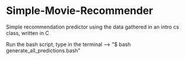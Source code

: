 # Simple-Movie-Recommender
Simple recommendation predictor using the data gathered in an intro cs class, written in C

Run the bash script, type in the terminal --> "$ bash generate_all_predictions.bash"
